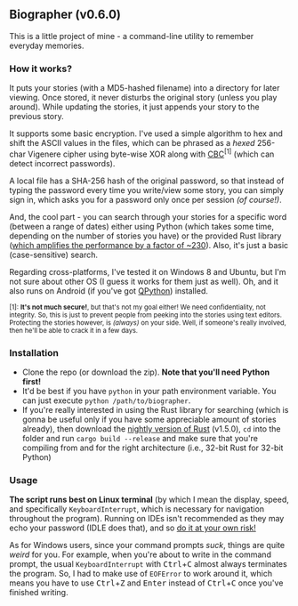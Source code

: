 ## Biographer (v0.6.0)

This is a little project of mine - a command-line utility to remember everyday memories.

### How it works?

It puts your stories (with a MD5-hashed filename) into a directory for later viewing. Once stored, it never disturbs the original story (unless you play around). While updating the stories, it just appends your story to the previous story.

It supports some basic encryption. I've used a simple algorithm to hex and shift the ASCII values in the files, which can be phrased as a *hexed* 256-char Vigenere cipher using byte-wise XOR along with [CBC](https://en.wikipedia.org/wiki/Block_cipher_mode_of_operation#Cipher_Block_Chaining_.28CBC.29)<sup>[1]</sup> (which can detect incorrect passwords).

A local file has a SHA-256 hash of the original password, so that instead of typing the password every time you write/view some story, you can simply sign in, which asks you for a password only once per session *(of course!)*.

And, the cool part - you can search through your stories for a specific word (between a range of dates) either using Python (which takes some time, depending on the number of stories you have) or the provided Rust library ([which amplifies the performance by a factor of ~230](https://wafflespeanut.github.io/blog/2015/07/08/a-pythonist-getting-rusty-these-days-dot-dot-dot-part-2/)). Also, it's just a basic (case-sensitive) search.

Regarding cross-platforms, I've tested it on Windows 8 and Ubuntu, but I'm not sure about other OS (I guess it works for them just as well). Oh, and it also runs on Android (if you've got [QPython](https://play.google.com/store/apps/details?id=com.hipipal.qpyplus)) installed.

<sup>[1]: **It's not much secure!**, but that's not my goal either! We need confidentiality, not integrity. So, this is just to prevent people from peeking into the stories using text editors. Protecting the stories however, is *(always)* on your side. Well, if someone's really involved, then he'll be able to crack it in a few days.</sup>

### Installation

- Clone the repo (or download the zip). **Note that you'll need Python first!**
- It'd be best if you have `python` in your path environment variable. You can just execute `python /path/to/biographer`.
- If you're really interested in using the Rust library for searching (which is gonna be useful only if you have some appreciable amount of stories already), then download the [nightly version of Rust](http://www.rust-lang.org/install.html) (v1.5.0), `cd` into the folder and run `cargo build --release` and make sure that you're compiling from and for the right architecture (i.e., 32-bit Rust for 32-bit Python)

### Usage

**The script runs best on Linux terminal** (by which I mean the display, speed, and specifically `KeyboardInterrupt`, which is necessary for navigation throughout the program). Running on IDEs isn't recommended as they may echo your password (IDLE does that), and so [do it at your own risk!](https://en.wikipedia.org/wiki/Shoulder_surfing_%28computer_security%29)

As for Windows users, since your command prompts *suck*, things are quite *weird* for you. For example, when you're about to write in the command prompt, the usual `KeyboardInterrupt` with <kbd>Ctrl</kbd>+<kbd>C</kbd> almost always terminates the program. So, I had to make use of `EOFError` to work around it, which means you have to use <kbd>Ctrl</kbd>+<kbd>Z</kbd> and <kbd>Enter</kbd> instead of <kbd>Ctrl</kbd>+<kbd>C</kbd> once you've finished writing.
